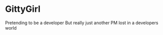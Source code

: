 GittyGirl
=========

Pretending to be a developer
But really just another PM lost in a developers world
